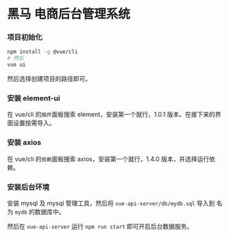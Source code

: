 # 黑马 电商后台管理系统

### 项目初始化

```bash
npm install -g @vue/cli
# 然后
vue ui
```

然后选择创建项目的路径即可。

### 安装 element-ui

在 vue/cli 的`插件`面板搜索 element，安装第一个就行，1.0.1 版本。在接下来的界面设置按需导入。

### 安装 axios

在 vue/cli 的`依赖`面板搜索 axios，安装第一个就行，1.4.0 版本，并选择运行依赖。

### 安装后台环境

安装 mysql 及 mysql 管理工具，然后将 `vue-api-server/db/mydb.sql` 导入到 名为 `mydb` 的数据库中。

然后在 `vue-api-server` 运行 `npm run start` 即可开启后台数据服务。

